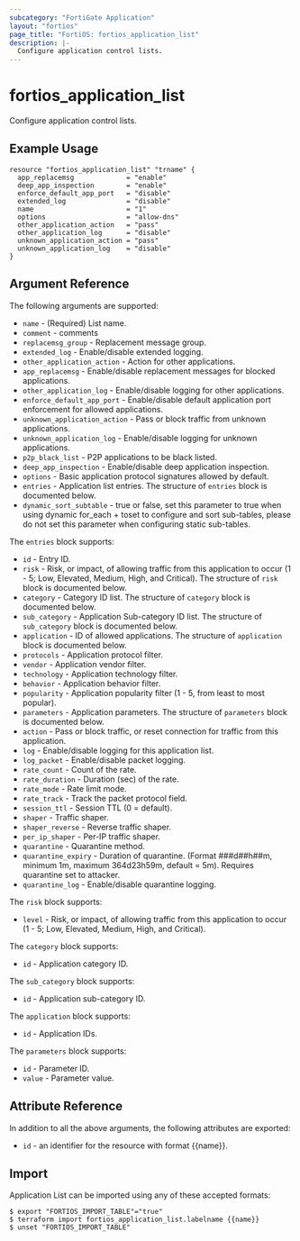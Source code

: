 ```yaml
---
subcategory: "FortiGate Application"
layout: "fortios"
page_title: "FortiOS: fortios_application_list"
description: |-
  Configure application control lists.
---
```


# fortios_application_list
Configure application control lists.

## Example Usage

```hcl
resource "fortios_application_list" "trname" {
  app_replacemsg             = "enable"
  deep_app_inspection        = "enable"
  enforce_default_app_port   = "disable"
  extended_log               = "disable"
  name                       = "1"
  options                    = "allow-dns"
  other_application_action   = "pass"
  other_application_log      = "disable"
  unknown_application_action = "pass"
  unknown_application_log    = "disable"
}
```

## Argument Reference


The following arguments are supported:

* `name` - (Required) List name.
* `comment` - comments
* `replacemsg_group` - Replacement message group.
* `extended_log` - Enable/disable extended logging.
* `other_application_action` - Action for other applications.
* `app_replacemsg` - Enable/disable replacement messages for blocked applications.
* `other_application_log` - Enable/disable logging for other applications.
* `enforce_default_app_port` - Enable/disable default application port enforcement for allowed applications.
* `unknown_application_action` - Pass or block traffic from unknown applications.
* `unknown_application_log` - Enable/disable logging for unknown applications.
* `p2p_black_list` - P2P applications to be black listed.
* `deep_app_inspection` - Enable/disable deep application inspection.
* `options` - Basic application protocol signatures allowed by default.
* `entries` - Application list entries. The structure of `entries` block is documented below.
* `dynamic_sort_subtable` - true or false, set this parameter to true when using dynamic for_each + toset to configure and sort sub-tables, please do not set this parameter when configuring static sub-tables.

The `entries` block supports:

* `id` - Entry ID.
* `risk` - Risk, or impact, of allowing traffic from this application to occur (1 - 5; Low, Elevated, Medium, High, and Critical). The structure of `risk` block is documented below.
* `category` - Category ID list. The structure of `category` block is documented below.
* `sub_category` - Application Sub-category ID list. The structure of `sub_category` block is documented below.
* `application` - ID of allowed applications. The structure of `application` block is documented below.
* `protocols` - Application protocol filter.
* `vendor` - Application vendor filter.
* `technology` - Application technology filter.
* `behavior` - Application behavior filter.
* `popularity` - Application popularity filter (1 - 5, from least to most popular).
* `parameters` - Application parameters. The structure of `parameters` block is documented below.
* `action` - Pass or block traffic, or reset connection for traffic from this application.
* `log` - Enable/disable logging for this application list.
* `log_packet` - Enable/disable packet logging.
* `rate_count` - Count of the rate.
* `rate_duration` - Duration (sec) of the rate.
* `rate_mode` - Rate limit mode.
* `rate_track` - Track the packet protocol field.
* `session_ttl` - Session TTL (0 = default).
* `shaper` - Traffic shaper.
* `shaper_reverse` - Reverse traffic shaper.
* `per_ip_shaper` - Per-IP traffic shaper.
* `quarantine` - Quarantine method.
* `quarantine_expiry` - Duration of quarantine. (Format ###d##h##m, minimum 1m, maximum 364d23h59m, default = 5m). Requires quarantine set to attacker.
* `quarantine_log` - Enable/disable quarantine logging.

The `risk` block supports:

* `level` - Risk, or impact, of allowing traffic from this application to occur (1 - 5; Low, Elevated, Medium, High, and Critical).

The `category` block supports:

* `id` - Application category ID.

The `sub_category` block supports:

* `id` - Application sub-category ID.

The `application` block supports:

* `id` - Application IDs.

The `parameters` block supports:

* `id` - Parameter ID.
* `value` - Parameter value.


## Attribute Reference

In addition to all the above arguments, the following attributes are exported:
* `id` - an identifier for the resource with format {{name}}.

## Import

Application List can be imported using any of these accepted formats:
```
$ export "FORTIOS_IMPORT_TABLE"="true"
$ terraform import fortios_application_list.labelname {{name}}
$ unset "FORTIOS_IMPORT_TABLE"
```
